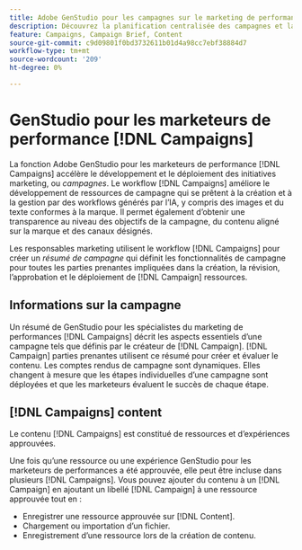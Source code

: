 ```yaml
---
title: Adobe GenStudio pour les campagnes sur le marketing de performances
description: Découvrez la planification centralisée des campagnes et la création de brèves de Campaign.
feature: Campaigns, Campaign Brief, Content
source-git-commit: c9d09801f0bd3732611b01d4a98cc7ebf38884d7
workflow-type: tm+mt
source-wordcount: '209'
ht-degree: 0%

---
```



# GenStudio pour les marketeurs de performance [!DNL Campaigns]

La fonction Adobe GenStudio pour les marketeurs de performance [!DNL Campaigns] accélère le développement et le déploiement des initiatives marketing, ou _campagnes_. Le workflow [!DNL Campaigns] améliore le développement de ressources de campagne qui se prêtent à la création et à la gestion par des workflows générés par l’IA, y compris des images et du texte conformes à la marque. Il permet également d’obtenir une transparence au niveau des objectifs de la campagne, du contenu aligné sur la marque et des canaux désignés.

Les responsables marketing utilisent le workflow [!DNL Campaigns] pour créer un _résumé de campagne_ qui définit les fonctionnalités de campagne pour toutes les parties prenantes impliquées dans la création, la révision, l’approbation et le déploiement de [!DNL Campaign] ressources.

## Informations sur la campagne

Un résumé de GenStudio pour les spécialistes du marketing de performances [!DNL Campaigns] décrit les aspects essentiels d’une campagne tels que définis par le créateur de [!DNL Campaign]. [!DNL Campaign] parties prenantes utilisent ce résumé pour créer et évaluer le contenu. Les comptes rendus de campagne sont dynamiques. Elles changent à mesure que les étapes individuelles d’une campagne sont déployées et que les marketeurs évaluent le succès de chaque étape.

## [!DNL Campaigns] content

Le contenu [!DNL Campaigns] est constitué de ressources et d’expériences approuvées.

Une fois qu’une ressource ou une expérience GenStudio pour les marketeurs de performances a été approuvée, elle peut être incluse dans plusieurs [!DNL Campaigns]. Vous pouvez ajouter du contenu à un [!DNL Campaign] en ajoutant un libellé [!DNL Campaign] à une ressource approuvée tout en :

* Enregistrer une ressource approuvée sur [!DNL Content].
* Chargement ou importation d’un fichier.
* Enregistrement d’une ressource lors de la création de contenu.
